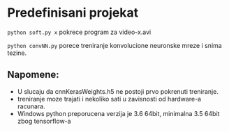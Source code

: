 # Predefinisani projekat

`python soft.py x` pokrece program za video-x.avi

`python convNN.py` porece treniranje konvolucione neuronske mreze i snima tezine.



## Napomene:
 * U slucaju da cnnKerasWeights.h5 ne postoji prvo pokrenuti treniranje. 
 * treniranje moze trajati i nekoliko sati u zavisnosti od hardware-a racunara. 
 * Windows python preporucena verzija je 3.6 64bit, minimalna 3.5 64bit zbog tensorflow-a
